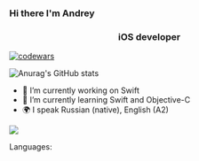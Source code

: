 ### Hi there I'm Andrey
<h3 align="center"> iOS developer </h3>

[![codewars](https://www.codewars.com/users/AndyNas/badges/small)](https://www.codewars.com/users/AndyNas)


![Anurag's GitHub stats](https://github-readme-stats.vercel.app/api?username=AndNasPlay&show_icons=true&theme=radical)

- 🔭 I’m currently working on Swift
- 🌱 I’m currently learning Swift and Objective-C
- 🌍 I speak Russian (native), English (A2)

![](https://github-profile-summary-cards.vercel.app/api/cards/most-commit-language?username=AndNasPlay&theme=solarized_dark)


Languages:

